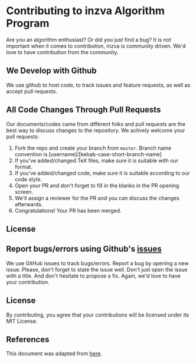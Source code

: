 # Contributing to inzva Algorithm Program
Are you an algorithm enthusiast? Or did you just find a bug? It is not important when it comes to contribution, inzva is community driven. We'd love to have contribution from the community.

## We Develop with Github
We use github to host code, to track issues and feature requests, as well as accept pull requests.

## All Code Changes Through Pull Requests
Our documents/codes came from different folks and pull requests are the best way to discuss changes to the repository. We actively welcome your pull requests:

1. Fork the repo and create your branch from `master`. Branch name convention is [username]/[kebab-case-short-branch-name]
2. If you've added/changed TeX files, make sure it is suitable with our format.
3. If you've added/changed code, make sure it is suitable according to our code style.
4. Open your PR and don't forget to fill in the blanks in the PR opening screen.
5. We'll assign a reviewer for the PR and you can discuss the changes afterwards.
6. Congratulations! Your PR has been merged.

## License
<TODO>

## Report bugs/errors using Github's [issues](https://github.com/inzva/Algorithm-Program/issues)
We use GitHub issues to track bugs/errors. Report a bug by opening a new issue. Please, don't forget to state the issue well. Don't just open the issue with a title. And don't hesitate to propose a fix. Again, we'd love to have your contribution.
## License
By contributing, you agree that your contributions will be licensed under its MIT License.

## References
This document was adapted from [here](https://gist.github.com/briandk/3d2e8b3ec8daf5a27a62#file-contributing-md).
